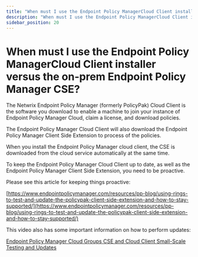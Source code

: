```yaml
---
title: "When must I use the Endpoint Policy ManagerCloud Client installer versus the on-prem Endpoint Policy Manager CSE?"
description: "When must I use the Endpoint Policy ManagerCloud Client installer versus the on-prem Endpoint Policy Manager CSE?"
sidebar_position: 20
---
```


# When must I use the Endpoint Policy ManagerCloud Client installer versus the on-prem Endpoint Policy Manager CSE?

The Netwrix Endpoint Policy Manager (formerly PolicyPak) Cloud Client is the software you download
to enable a machine to join your instance of Endpoint Policy Manager Cloud, claim a license, and
download policies.

The Endpoint Policy Manager Cloud Client will also download the Endpoint Policy Manager Client Side
Extension to process of the policies.

When you install the Endpoint Policy Manager cloud client, the CSE is downloaded from the cloud
service automatically at the same time.

To keep the Endpoint Policy Manager Cloud Client up to date, as well as the Endpoint Policy Manager
Client Side Extension, you need to be proactive.

Please see this article for keeping things proactive:

[https://www.endpointpolicymanager.com/resources/pp-blog/using-rings-to-test-and-update-the-policypak-client-side-extension-and-how-to-stay-supported/](https://www.endpointpolicymanager.com/resources/pp-blog/using-rings-to-test-and-update-the-policypak-client-side-extension-and-how-to-stay-supported/)

This video also has some important information on how to perform updates:

[Endpoint Policy Manager Cloud Groups CSE and Cloud Client Small-Scale Testing and Updates](/docs/endpointpolicymanager/gettingstarted/cloud/videos/upkeepanddailyuse/groups.md)
